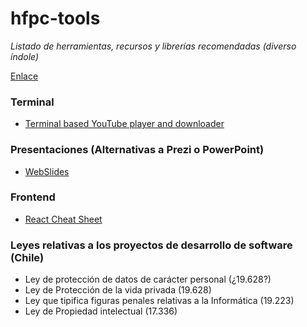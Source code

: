 # hfpc-tools

*Listado de herramientas, recursos y librerías recomendadas (diverso índole)*

[Enlace](https://github.com/hansfpc/hfpc-tools/)


### Terminal

- [Terminal based YouTube player and downloader](https://github.com/mps-youtube/mps-youtube) 

### Presentaciones (Alternativas a Prezi o PowerPoint)

- [WebSlides](https://github.com/webslides/WebSlides) 

### Frontend

- [React Cheat Sheet](https://reactcheatsheet.com/) 

### Leyes relativas a los proyectos de desarrollo de software (Chile)

- Ley de protección de datos de carácter personal (¿19.628?)
- Ley de Protección de la vida privada (19.628)
- Ley que tipifica figuras penales relativas a la Informática (19.223)
- Ley de Propiedad intelectual (17.336)
